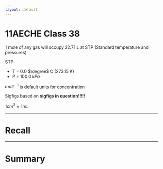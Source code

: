 ```yaml
---
layout: default
---
```



# 11AECHE Class 38

1 mole of any gas will occupy 22.71 L at STP (Standard temperature and pressures)

STP:
- T = 0.0 $\degree$ C (273.15 K)
- P = 100.0 $kPa$

$molL^{-1}$ is default units for concentration

Sigfigs based on **sigfigs in question!!!!!**

$1cm^3 = 1mL$




---
# Recall







---
# Summary


